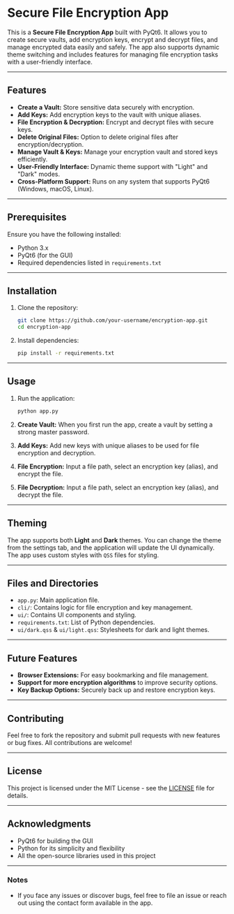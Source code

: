 # Secure File Encryption App

This is a **Secure File Encryption App** built with PyQt6. It allows you to create secure vaults, add encryption keys, encrypt and decrypt files, and manage encrypted data easily and safely. The app also supports dynamic theme switching and includes features for managing file encryption tasks with a user-friendly interface.

---

## Features

* **Create a Vault:** Store sensitive data securely with encryption.
* **Add Keys:** Add encryption keys to the vault with unique aliases.
* **File Encryption & Decryption:** Encrypt and decrypt files with secure keys.
* **Delete Original Files:** Option to delete original files after encryption/decryption.
* **Manage Vault & Keys:** Manage your encryption vault and stored keys efficiently.
* **User-Friendly Interface:** Dynamic theme support with "Light" and "Dark" modes.
* **Cross-Platform Support:** Runs on any system that supports PyQt6 (Windows, macOS, Linux).

---

## Prerequisites

Ensure you have the following installed:

* Python 3.x
* PyQt6 (for the GUI)
* Required dependencies listed in `requirements.txt`

---

## Installation

1. Clone the repository:

   ```bash
   git clone https://github.com/your-username/encryption-app.git
   cd encryption-app
   ```

2. Install dependencies:

   ```bash
   pip install -r requirements.txt
   ```

---

## Usage

1. Run the application:

   ```bash
   python app.py
   ```

2. **Create Vault:** When you first run the app, create a vault by setting a strong master password.

3. **Add Keys:** Add new keys with unique aliases to be used for file encryption and decryption.

4. **File Encryption:** Input a file path, select an encryption key (alias), and encrypt the file.

5. **File Decryption:** Input a file path, select an encryption key (alias), and decrypt the file.

---

## Theming

The app supports both **Light** and **Dark** themes. You can change the theme from the settings tab, and the application will update the UI dynamically. The app uses custom styles with `QSS` files for styling.

---

## Files and Directories

* `app.py`: Main application file.
* `cli/`: Contains logic for file encryption and key management.
* `ui/`: Contains UI components and styling.
* `requirements.txt`: List of Python dependencies.
* `ui/dark.qss` & `ui/light.qss`: Stylesheets for dark and light themes.

---

## Future Features

* **Browser Extensions:** For easy bookmarking and file management.
* **Support for more encryption algorithms** to improve security options.
* **Key Backup Options:** Securely back up and restore encryption keys.

---

## Contributing

Feel free to fork the repository and submit pull requests with new features or bug fixes. All contributions are welcome!

---

## License

This project is licensed under the MIT License - see the [LICENSE](LICENSE) file for details.

---

## Acknowledgments

* PyQt6 for building the GUI
* Python for its simplicity and flexibility
* All the open-source libraries used in this project

---

### Notes

* If you face any issues or discover bugs, feel free to file an issue or reach out using the contact form available in the app.
